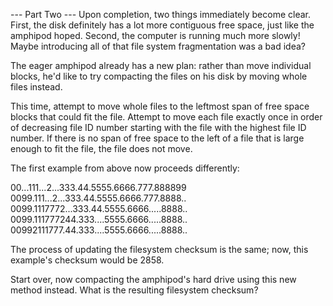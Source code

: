 --- Part Two ---
Upon completion, two things immediately become clear. First, the disk definitely has a lot more contiguous free space,
just like the amphipod hoped. Second, the computer is running much more slowly! Maybe introducing all of that file
system fragmentation was a bad idea?

The eager amphipod already has a new plan: rather than move individual blocks, he'd like to try compacting the files on
his disk by moving whole files instead.

This time, attempt to move whole files to the leftmost span of free space blocks that could fit the file. Attempt to
move each file exactly once in order of decreasing file ID number starting with the file with the highest file ID
number. If there is no span of free space to the left of a file that is large enough to fit the file, the file does not move.

The first example from above now proceeds differently:

00...111...2...333.44.5555.6666.777.888899
0099.111...2...333.44.5555.6666.777.8888..
0099.1117772...333.44.5555.6666.....8888..
0099.111777244.333....5555.6666.....8888..
00992111777.44.333....5555.6666.....8888..

The process of updating the filesystem checksum is the same; now, this example's checksum would be 2858.

Start over, now compacting the amphipod's hard drive using this new method instead. What is the resulting filesystem checksum?
